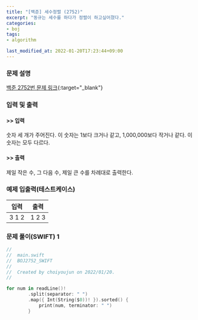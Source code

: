 ```yaml
---
title: "[백준] 세수정렬 (2752)"
excerpt: "동규는 세수를 하다가 정렬이 하고싶어졌다."
categories:
- boj
tags:
- algorithm

last_modified_at: 2022-01-20T17:23:44+09:00
---
```



### 문제 설명
[백준 2752번 문제 링크](https://www.acmicpc.net/problem/2752#description){:target="_blank"}




### 입력 및 출력
#### >> 입력
숫자 세 개가 주어진다. 이 숫자는 1보다 크거나 같고, 1,000,000보다 작거나 같다. 이 숫자는 모두 다르다.



#### >> 출력
제일 작은 수, 그 다음 수, 제일 큰 수를 차례대로 출력한다.





### 예제 입출력(테스트케이스)


|입력|출력|
|-----|------|
|3 1 2|1 2 3|




### 문제 풀이(SWIFT) 1
```swift
//
//  main.swift
//  BOJ2752_SWIFT
//
//  Created by choiyoujun on 2022/01/20.
//

for num in readLine()!
        .split(separator: " ")
        .map({ Int(String($0))! }).sorted() {
            print(num, terminator: " ")
        }

```
